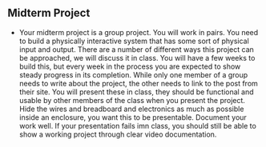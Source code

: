 
## Midterm Project

* Your midterm project is a group project. You will work in pairs. You need to build a physically interactive system that has some sort of physical input and output. There are a number of different ways this project can be approached, we will discuss it in class. You will have a few weeks to build this, but every week in the process you are expected to show steady progress in its completion. While only one member of a group needs to write about the project, the other needs to link to the post from their site. You will present these in class, they should be functional and usable by other members of the class when you present the project. Hide the wires and breadboard and electronics as much as possible inside an enclosure, you want this to be presentable. Document your work well. If your presentation fails imn class, you should still be able to show a working project through clear video documentation.